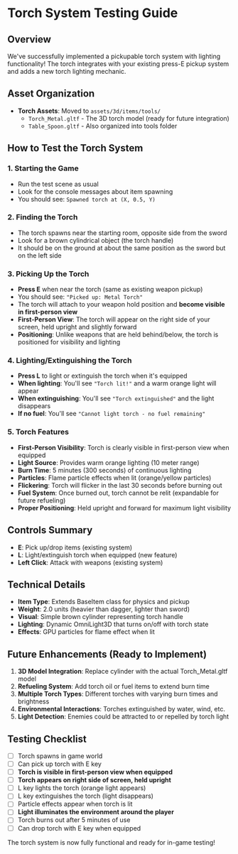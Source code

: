 # Torch System Testing Guide

## Overview
We've successfully implemented a pickupable torch system with lighting functionality! The torch integrates with your existing press-E pickup system and adds a new torch lighting mechanic.

## Asset Organization
- **Torch Assets**: Moved to `assets/3d/items/tools/`
  - `Torch_Metal.gltf` - The 3D torch model (ready for future integration)
  - `Table_Spoon.gltf` - Also organized into tools folder

## How to Test the Torch System

### 1. Starting the Game
- Run the test scene as usual
- Look for the console messages about item spawning
- You should see: `Spawned torch at (X, 0.5, Y)`

### 2. Finding the Torch
- The torch spawns near the starting room, opposite side from the sword
- Look for a brown cylindrical object (the torch handle)
- It should be on the ground at about the same position as the sword but on the left side

### 3. Picking Up the Torch
- **Press E** when near the torch (same as existing weapon pickup)
- You should see: `"Picked up: Metal Torch"`
- The torch will attach to your weapon hold position and **become visible in first-person view**
- **First-Person View**: The torch will appear on the right side of your screen, held upright and slightly forward
- **Positioning**: Unlike weapons that are held behind/below, the torch is positioned for visibility and lighting

### 4. Lighting/Extinguishing the Torch
- **Press L** to light or extinguish the torch when it's equipped
- **When lighting**: You'll see `"Torch lit!"` and a warm orange light will appear
- **When extinguishing**: You'll see `"Torch extinguished"` and the light disappears
- **If no fuel**: You'll see `"Cannot light torch - no fuel remaining"`

### 5. Torch Features
- **First-Person Visibility**: Torch is clearly visible in first-person view when equipped
- **Light Source**: Provides warm orange lighting (10 meter range)
- **Burn Time**: 5 minutes (300 seconds) of continuous lighting
- **Particles**: Flame particle effects when lit (orange/yellow particles)
- **Flickering**: Torch will flicker in the last 30 seconds before burning out
- **Fuel System**: Once burned out, torch cannot be relit (expandable for future refueling)
- **Proper Positioning**: Held upright and forward for maximum light visibility

## Controls Summary
- **E**: Pick up/drop items (existing system)
- **L**: Light/extinguish torch when equipped (new feature)
- **Left Click**: Attack with weapons (existing system)

## Technical Details
- **Item Type**: Extends BaseItem class for physics and pickup
- **Weight**: 2.0 units (heavier than dagger, lighter than sword)
- **Visual**: Simple brown cylinder representing torch handle
- **Lighting**: Dynamic OmniLight3D that turns on/off with torch state
- **Effects**: GPU particles for flame effect when lit

## Future Enhancements (Ready to Implement)
1. **3D Model Integration**: Replace cylinder with the actual Torch_Metal.gltf model
2. **Refueling System**: Add torch oil or fuel items to extend burn time
3. **Multiple Torch Types**: Different torches with varying burn times and brightness
4. **Environmental Interactions**: Torches extinguished by water, wind, etc.
5. **Light Detection**: Enemies could be attracted to or repelled by torch light

## Testing Checklist
- [ ] Torch spawns in game world
- [ ] Can pick up torch with E key
- [ ] **Torch is visible in first-person view when equipped**
- [ ] **Torch appears on right side of screen, held upright**
- [ ] L key lights the torch (orange light appears)
- [ ] L key extinguishes the torch (light disappears)
- [ ] Particle effects appear when torch is lit
- [ ] **Light illuminates the environment around the player**
- [ ] Torch burns out after 5 minutes of use
- [ ] Can drop torch with E key when equipped

The torch system is now fully functional and ready for in-game testing!
